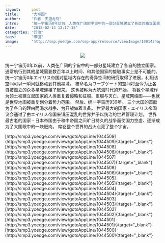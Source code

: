 ```yaml
---
layout:     post
title:      "大帝国"
author:     "作者：天道龙马"
intro:      "统一宇宙历0年以前，人类在广阔的宇宙中的一部分星域建立了各自的独立国家。 通常航行到其他星域需要数百年以上时间、和其他国家的接触事实上是不可能的。 统一宇宙历0年エイリス帝国对星域内存在的奇异空间的研究取得了进展，利用该空间可以一瞬间就移动到其他星域。 被命名为ワープゲート的空间将至今为止各自被孤立的众多星域连接了起来。 这也被称为大航海时代的开始。 将数个星域作为领土被建立起国家的人类重复着侵略和征服、臣服与灭亡、星域网络图——也就是世界地图被重复划分着势力范围。 然后、统一宇宙历939年。 三个大国的首脑为了各自的理由而渴求战争、为开战做着准备。 世界最大的国家・エイリス帝国议会通过了由エイリス帝国来镇压混乱的世界并予以统治的世界管理计划。 世界最古老的国家・日本帝国由于和中帝国之间旷日持久的战争而使国力空虚、逐渐成为了大国眼中的一块肥肉。 席卷整个世界的战火点亮了整个宇宙。"
date:       "2018-02-14 12:17:18"
categories: "其他"
tags:       "帝国"
image:      "http://smp.yoedge.com/smp-app/resource/viewImage/1001424appline.png"
---
```

<div style="text-align: center">
<p><img src="http://smp.yoedge.com/smp-app/resource/viewImage/1001424appline.png"/></p>
</div>
<p class="post-meta">
<span>统一宇宙历0年以前，人类在广阔的宇宙中的一部分星域建立了各自的独立国家。 通常航行到其他星域需要数百年以上时间、和其他国家的接触事实上是不可能的。 统一宇宙历0年エイリス帝国对星域内存在的奇异空间的研究取得了进展，利用该空间可以一瞬间就移动到其他星域。 被命名为ワープゲート的空间将至今为止各自被孤立的众多星域连接了起来。 这也被称为大航海时代的开始。 将数个星域作为领土被建立起国家的人类重复着侵略和征服、臣服与灭亡、星域网络图——也就是世界地图被重复划分着势力范围。 然后、统一宇宙历939年。 三个大国的首脑为了各自的理由而渴求战争、为开战做着准备。 世界最大的国家・エイリス帝国议会通过了由エイリス帝国来镇压混乱的世界并予以统治的世界管理计划。 世界最古老的国家・日本帝国由于和中帝国之间旷日持久的战争而使国力空虚、逐渐成为了大国眼中的一块肥肉。 席卷整个世界的战火点亮了整个宇宙。</span>
</p>
[http://smp3.yoedge.com/view/gotoAppLine/1044509](http://smp3.yoedge.com/view/gotoAppLine/1044509){:target="_blank"}
[http://smp3.yoedge.com/view/gotoAppLine/1044508](http://smp3.yoedge.com/view/gotoAppLine/1044508){:target="_blank"}
[http://smp3.yoedge.com/view/gotoAppLine/1044507](http://smp3.yoedge.com/view/gotoAppLine/1044507){:target="_blank"}
[http://smp3.yoedge.com/view/gotoAppLine/1044506](http://smp3.yoedge.com/view/gotoAppLine/1044506){:target="_blank"}
[http://smp3.yoedge.com/view/gotoAppLine/1044505](http://smp3.yoedge.com/view/gotoAppLine/1044505){:target="_blank"}
[http://smp3.yoedge.com/view/gotoAppLine/1044504](http://smp3.yoedge.com/view/gotoAppLine/1044504){:target="_blank"}
[http://smp3.yoedge.com/view/gotoAppLine/1044503](http://smp3.yoedge.com/view/gotoAppLine/1044503){:target="_blank"}
[http://smp3.yoedge.com/view/gotoAppLine/1044502](http://smp3.yoedge.com/view/gotoAppLine/1044502){:target="_blank"}
[http://smp3.yoedge.com/view/gotoAppLine/1044501](http://smp3.yoedge.com/view/gotoAppLine/1044501){:target="_blank"}
[http://smp3.yoedge.com/view/gotoAppLine/1044500](http://smp3.yoedge.com/view/gotoAppLine/1044500){:target="_blank"}



